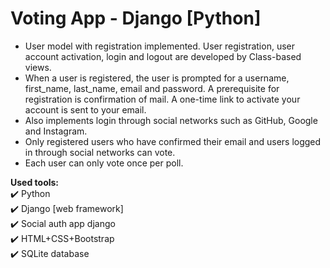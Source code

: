 # Voting App - Django [Python]

- User model with registration implemented. User registration, user account activation, login and logout are developed by Class-based views.
- When a user is registered, the user is prompted for a username, first_name, last_name, email and password. A prerequisite for registration is confirmation of mail. A one-time link to activate your account is sent to your email.
- Also implements login through social networks such as GitHub, Google and Instagram.
- Only registered users who have confirmed their email and users logged in through social networks can vote.
- Each user can only vote once per poll.


__Used tools:__    
:heavy_check_mark: Python    
:heavy_check_mark: Django [web framework]   
:heavy_check_mark: Social auth app django    
:heavy_check_mark: HTML+CSS+Bootstrap    
:heavy_check_mark: SQLite database     

